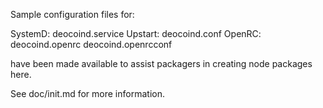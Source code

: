 Sample configuration files for:

SystemD: deocoind.service
Upstart: deocoind.conf
OpenRC:  deocoind.openrc
         deocoind.openrcconf

have been made available to assist packagers in creating node packages here.

See doc/init.md for more information.
